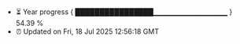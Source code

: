 - ⏳ Year progress { ████████████████▁▁▁▁▁▁▁▁▁▁▁▁▁▁ } 54.39 %
- ⏰ Updated on Fri, 18 Jul 2025 12:56:18 GMT

